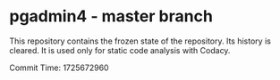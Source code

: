 # pgadmin4 - master branch

This repository contains the frozen state of the repository.
Its history is cleared. It is used only for static code
analysis with Codacy.

Commit Time: 1725672960